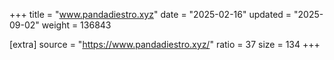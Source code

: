 +++
title = "www.pandadiestro.xyz"
date = "2025-02-16"
updated = "2025-09-02"
weight = 136843

[extra]
source = "https://www.pandadiestro.xyz/"
ratio = 37
size = 134
+++

